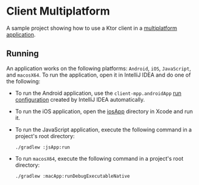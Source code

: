 # Client Multiplatform
A sample project showing how to use a Ktor client in a [multiplatform application](https://ktor.io/docs/getting-started-ktor-client-multiplatform-mobile.html).

## Running
An application works on the following platforms: `Android`, `iOS`, `JavaScript`, and `macosX64`. To run the application, open it in IntelliJ IDEA and do one of the following:
* To run the Android application, use the `client-mpp.androidApp` [run configuration](https://www.jetbrains.com/help/idea/run-debug-configuration.html) created by IntelliJ IDEA automatically.

* To run the iOS application, open the [iosApp](iosApp) directory in Xcode and run it.
* To run the JavaScript application, execute the following command in a project's root directory:
   ```
   ./gradlew :jsApp:run
   ```
* To run `macosX64`, execute the following command in a project's root directory:
   ```
   ./gradlew :macApp:runDebugExecutableNative
   ```